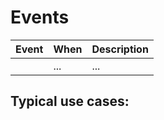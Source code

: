 # Events



| Event                       | When | Description |
|-----------------------------|------|-------------|
|         | ...  | ...         |


## Typical use cases:
